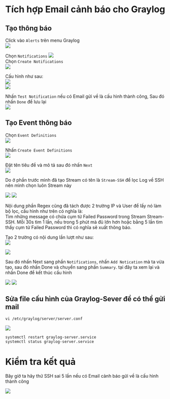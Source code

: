 # Tích hợp Email cảnh báo cho Graylog
## Tạo thông báo
Click vào `Alerts` trên menu Graylog  
<img src="https://i.imgur.com/UUZa1ag.png">

Chọn `Notifications`
<img src="https://i.imgur.com/qcVro7x.png">   
Chọn `Create Notifications `  
<img src="https://i.imgur.com/COJ1yta.png">

Cấu hình như sau:  
<img src="https://i.imgur.com/PPVw8ed.png">   
<img src="https://i.imgur.com/OzkkRtA.png">

Nhấn `Test Notification` nếu có Email gửi về là cấu hình thành công, Sau đó nhấn `Done` để lưu lại   
<img src="https://i.imgur.com/cv03FAb.png">

## Tạo Event thông báo
Chọn `Event Definitions`  
<img src="https://i.imgur.com/2RtGdqY.png">

Nhấn `Create Event Definitions`  
<img src="https://i.imgur.com/oPuxUHB.png">

Đặt tên tiêu đề và mô tả sau đó nhấn `Next`  
<img src="https://i.imgur.com/rQbENJ6.png">

Do ở phần trước mình đã tạo Stream có tên là `Stream-SSH` để lọc Log về SSH nên mình chọn luôn Stream này

<img src="https://i.imgur.com/nqZHBNf.png">  
<img src="https://i.imgur.com/BVF8aWt.png">

Nội dung phần Regex cũng đã tách được 2 trường IP và User để lấy nó làm bộ lọc, cấu hình như trên có nghĩa là:  
Tìm những message có chứa cụm từ Failed Password trong Stream Stream-SSH. Mỗi 30s tìm 1 lần, nếu trong 5 phút mà đủ lớn hơn hoặc bằng 5 lần tìm thấy cụm từ Failed Password thì có nghĩa sẽ xuất thông báo.

Tạo 2 trường có nội dung lần lượt như sau:  
<img src="https://i.imgur.com/HGpvx6f.png">

<img src="https://i.imgur.com/pCOlR9e.png">

Sau đó nhấn Next sang phần `Notifications`, nhấn `Add Notication` mà ta vừa tạo, sau đó nhấn Done và chuyển sang phần `Summary`. tại đây ta xem lại và nhấn Done để kết thúc cấu hình

<img src="https://i.imgur.com/SDmzXqj.png">

<img src="https://i.imgur.com/fqQx7BQ.png">

## Sửa file cấu hình của Graylog-Sever để có thể gửi mail
```
vi /etc/graylog/server/server.conf
```
<img src="https://i.imgur.com/loUb77Z.png">

```
systemctl restart graylog-server.service
systemctl status graylog-server.service
```

# Kiểm tra kết quả
Bây giờ ta hãy thử SSH sai 5 lần nếu có Email cảnh báo gửi về là cấu hình thành công

<img src="https://i.imgur.com/xtf7FXu.png">





